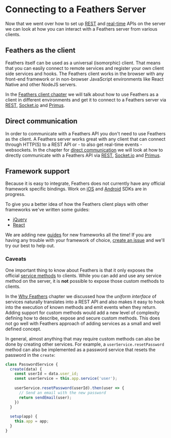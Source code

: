 # Connecting to a Feathers Server

Now that we went over how to set up [REST](../rest/readme.md) and [real-time](../real-time/readme.md) APIs on the server we can look at how you can interact with a Feathers server from various clients. 

## Feathers as the client

Feathers itself can be used as a universal (isomorphic) client. That means that you can easily connect to remote services and register your own client side services and hooks. The Feathers client works in the browser with any front-end framework or in non-browser JavaScript environments like React Native and other NodeJS servers.

In the [Feathers client chapter](feathers.md) we will talk about how to use Feathers as a client in different environments and get it to connect to a Feathers server via [REST](rest.md), [Socket.io](socket-io.md) and [Primus](primus.md).

## Direct communication

In order to communicate with a Feathers API you don't need to use Feathers as the client. A Feathers server works great with any client that can connect through HTTP(S) to a REST API or - to also get real-time events - websockets. In the chapter for [direct communication](vanilla.md) we will look at how to directly communicate with a Feathers API via [REST](vanilla-rest.md), [Socket.io](vanilla-socket-io.md) and [Primus](primus.md).

## Framework support

Because it is easy to integrate, Feathers does not currently have any official framework specific bindings. Work on [iOS](https://github.com/feathersjs/feathers-ios) and [Android](https://github.com/feathersjs/feathers-android) SDKs are in progress.

To give you a better idea of how the Feathers client plays with other frameworks we've written some guides:

- [jQuery](../guides/jquery.md)
- [React](../guides/react.md)

We are adding new [guides](../guides/readme.md) for new frameworks all the time! If you are having any trouble with your framework of choice, [create an issue](https://github.com/feathersjs/feathers/issues/new) and we'll try our best to help out.

### Caveats

One important thing to know about Feathers is that it only exposes the official [service methods](../services/readme.md) to clients. While you can add and use any service method on the server, it is __not__ possible to expose those custom methods to clients.

In the [Why Feathers](../why/readme.md) chapter we discussed how the _uniform interface_ of services naturally translates into a REST API and also makes it easy to hook into the execution of known methods and emit events when they return. Adding support for custom methods would add a new level of complexity defining how to describe, expose and secure custom methods. This does not go well with Feathers approach of adding services as a small and well defined concept.

In general, almost anything that may require custom methods can also be done by creating other services. For example, a `userService.resetPassword` method can also be implemented as a password service that resets the password in the `create`:

```js
class PasswordService {
  create(data) {
    const userId = data.user_id;
    const userService = this.app.service('user');
    
    userService.resetPassword(userId).then(user => {
      // Send an email with the new password
      return sendEmail(user);
    })
  }
  
  setup(app) {
    this.app = app;
  }
}
```
